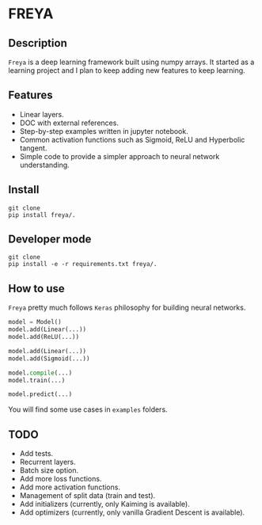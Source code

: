 # FREYA

## Description
`Freya` is a deep learning framework built using numpy arrays. It started as a 
learning project and I plan to keep adding new features to keep learning.

## Features
* Linear layers.
* DOC with external references.
* Step-by-step examples written in jupyter notebook.
* Common activation functions such as Sigmoid, ReLU and Hyperbolic tangent.
* Simple code to provide a simpler approach to neural network understanding.

## Install
```code
git clone
pip install freya/.
```

## Developer mode
```code
git clone
pip install -e -r requirements.txt freya/.
```

## How to use
`Freya` pretty much follows `Keras` philosophy for building neural networks.
```python
model = Model()
model.add(Linear(...))
model.add(ReLU(...))

model.add(Linear(...))
model.add(Sigmoid(...))

model.compile(...)
model.train(...)

model.predict(...)
```

You will find some use cases in `examples` folders.

## TODO
* Add tests.
* Recurrent layers.
* Batch size option.
* Add more loss functions.
* Add more activation functions.
* Management of split data (train and test).
* Add initializers (currently, only Kaiming is available).
* Add optimizers (currently, only vanilla Gradient Descent is available).